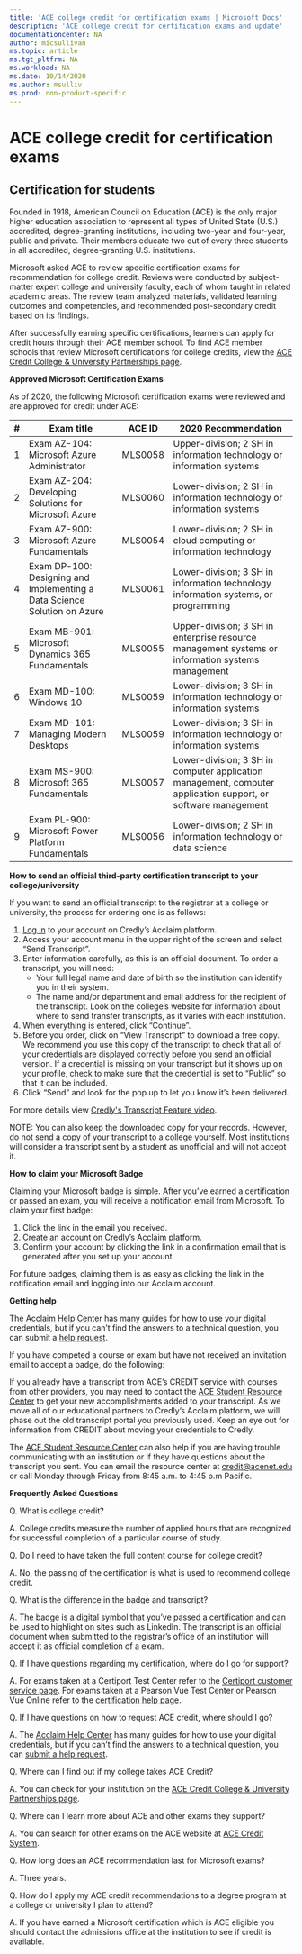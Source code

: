 ```yaml
---
title: 'ACE college credit for certification exams | Microsoft Docs'
description: 'ACE college credit for certification exams and update' 
documentationcenter: NA 
author: micsullivan
ms.topic: article
ms.tgt_pltfrm: NA
ms.workload: NA
ms.date: 10/14/2020
ms.author: msulliv
ms.prod: non-product-specific
---
```

# ACE college credit for certification exams

## Certification for students

Founded in 1918, American Council on Education (ACE) is the only major higher education association to represent all types of United State (U.S.) accredited, degree-granting institutions, including two-year and four-year, public and private. Their members educate two out of every three students in all accredited, degree-granting U.S. institutions.
 
Microsoft asked ACE to review specific certification exams for recommendation for college credit.  Reviews were conducted by subject-matter expert college and university faculty, each of whom taught in related academic areas. The review team analyzed materials, validated learning outcomes and competencies, and recommended post-secondary credit based on its findings.

After successfully earning specific certifications, learners can apply for credit hours through their ACE member school. To find ACE member schools that review Microsoft certifications for college credits, view the [ACE Credit College & University Partnerships page](https://www2.acenet.edu/crm/cup/). 


**Approved Microsoft Certification Exams**

As of 2020, the following Microsoft certification exams were reviewed and are approved for credit under ACE:

|  # | Exam title         | ACE ID       | 2020 Recommendation |
| :---:| ----------|:--------------------:| -----------|
|  1 | Exam AZ-104: Microsoft Azure Administrator | MLS0058 | Upper-division; 2 SH in information technology or information systems |
|  2 | Exam AZ-204: Developing Solutions for Microsoft Azure | MLS0060 | Lower-division; 2 SH in information technology or information systems
|  3 | Exam AZ-900: Microsoft Azure Fundamentals | MLS0054 | Lower-division; 2 SH in cloud computing or information technology
|  4 | Exam DP-100: Designing and Implementing a Data Science Solution on Azure | MLS0061 | Lower-division; 3 SH in information technology information systems, or programming
|  5 | Exam MB-901: Microsoft Dynamics 365 Fundamentals | MLS0055 | Upper-division; 3 SH in enterprise resource management systems or information systems management
|  6 | Exam MD-100: Windows 10 | MLS0059 | Lower-division; 3 SH in information technology or information systems
|  7 | Exam MD-101: Managing Modern Desktops | MLS0059 | Lower-division; 3 SH in information technology or information systems
|  8 | Exam MS-900: Microsoft 365 Fundamentals | MLS0057 | Lower-division; 3 SH in computer application management, computer application support, or software management
|  9 | Exam PL-900: Microsoft Power Platform Fundamentals | MLS0056 | Lower-division; 2 SH in information technology or data science


**How to send an official third-party certification transcript to your college/university**

If you want to send an official transcript to the registrar at a college or university, the process for ordering one is as follows:

1. [Log in](https://www.youracclaim.com/) to your account on Credly’s Acclaim platform.
2. Access your account menu in the upper right of the screen and select “Send Transcript”.
3. Enter information carefully, as this is an official document. To order a transcript, you will need:
   - Your full legal name and date of birth so the institution can identify you in their system.
   - The name and/or department and email address for the recipient of the transcript. Look on the college’s website for information about where to send transfer transcripts, as it varies with each institution.
5. When everything is entered, click “Continue”.
6. Before you order, click on “View Transcript” to download a free copy. We recommend you use this copy of the transcript to check that all of your credentials are displayed correctly before you send an official version. If a credential is missing on your transcript but it shows up on your profile, check to make sure that the credential is set to “Public” so that it can be included. 
7. Click “Send” and look for the pop up to let you know it’s been delivered.

For more details view [Credly's Transcript Feature video](https://support.youracclaim.com/hc/en-us/articles/360042534771-Video-Credly-s-Transcript-Feature).

NOTE: You can also keep the downloaded copy for your records. However, do not send a copy of your transcript to a college yourself. Most institutions will consider a transcript sent by a student as unofficial and will not accept it.


**How to claim your Microsoft Badge**

Claiming your Microsoft badge is simple. After you’ve earned a certification or passed an exam, you will receive a notification email from Microsoft. To claim your first badge:
1. Click the link in the email you received.
2. Create an account on Credly’s Acclaim platform.
3. Confirm your account by clicking the link in a confirmation email that is generated after you set up your account.

For future badges, claiming them is as easy as clicking the link in the notification email and logging into our Acclaim account.


**Getting help**

The [Acclaim Help Center](https://support.youracclaim.com/hc/en-us/requests/new) has many guides for how to use your digital credentials, but if you can’t find the answers to a technical question, you can submit a [help request](https://support.youracclaim.com/hc/en-us/requests/new).

If you have competed a course or exam but have not received an invitation email to accept a badge, do the following:

If you already have a transcript from ACE’s CREDIT service with courses from other providers, you may need to contact the [ACE Student Resource Center](https://www.acenet.edu/Programs-Services/Pages/Credit-Transcripts/Student-Resource-Center.aspx) to get your new accomplishments added to your transcript. As we move all of our educational partners to Credly’s Acclaim platform, we will phase out the old transcript portal you previously used. Keep an eye out for information from CREDIT about moving your credentials to Credly.

The [ACE Student Resource Center](https://www.acenet.edu/Programs-Services/Pages/Credit-Transcripts/Student-Resource-Center.aspx) can also help if you are having trouble communicating with an institution or if they have questions about the transcript you sent. You can email the resource center at credit@acenet.edu or call Monday through Friday from 8:45 a.m. to 4:45 p.m Pacific.


**Frequently Asked Questions**

Q. What is college credit?

A. College credits measure the number of applied hours that are recognized for successful completion of a particular course of study. 

Q. Do I need to have taken the full content course for college credit?

A. No, the passing of the certification is what is used to recommend college credit.  

Q. What is the difference in the badge and transcript?

A. The badge is a digital symbol that you’ve passed a certification and can be used to highlight on sites such as LinkedIn.  The transcript is an official document when submitted to the registrar’s office of an institution will accept it as official completion of a exam.

Q. If I have questions regarding my certification, where do I go for support?

A. For exams taken at a Certiport Test Center refer to the [Certiport customer service page](https://certiport.pearsonvue.com/Support/Support-for-test-candidates/Customer-service.aspx). For exams taken at a Pearson Vue Test Center or Pearson Vue Online refer to the [certification help page](https://docs.microsoft.com/learn/certifications/help). 

Q. If I have questions on how to request ACE credit, where should I go?

A. The [Acclaim Help Center](https://support.youracclaim.com/hc/en-us/requests/new) has many guides for how to use your digital credentials, but if you can’t find the answers to a technical question, you can [submit a help request](https://support.youracclaim.com/hc/en-us/requests/new).

Q. Where can I find out if my college takes ACE Credit?

A. You can check for your institution on the [ACE Credit College & University Partnerships page](http://www2.acenet.edu/crm/cup/).

Q. Where can I learn more about ACE and other exams they support?

A. You can search for other exams on the ACE website at [ACE Credit System](https://www2.acenet.edu/credit/?fuseaction=transcriptsPublic.getCourseSearchCriteria).

Q. How long does an ACE recommendation last for Microsoft exams?

A. Three years.

Q. How do I apply my ACE credit recommendations to a degree program at a college or university I plan to attend?

A. If you have earned a Microsoft certification which is ACE eligible you should contact the admissions office at the institution to see if credit is available.
